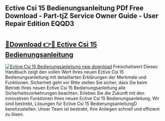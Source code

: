 ## Ective Csi 15 Bedienungsanleitung PDf Free Download - Part-tjZ Service Owner Guide - User Repair Edition EQQD3

# <h2><a href="http://df5kq7j.blite.top/?on=Ective+Csi+15+Bedienungsanleitung">🔗Download 👉🔴 Ective Csi 15 Bedienungsanleitung</a></h2>

[![Ective Csi 15 Bedienungsanleitung new download](https://i.imgur.com/lujVjoI.png)](http://df5kq7j.blite.top/?on=Ective+Csi+15+Bedienungsanleitung)
Freischaltwert Dieses Handbuch zeigt den vollen Wert Ihres neuen Ective Csi 15 Bedienungsanleitung mit detaillierten Erklärungen der Merkmale und Funktionen. Sicherheit geht vor Bitte stellen Sie sicher, dass Sie beim Betrieb Ihres neuen Ective Csi 15 Bedienungsanleitung alle Sicherheitsvorkehrungen beachten. Erleben Sie die Zukunft mit den innovativen Funktionen Ihres neuen Ective Csi 15 Bedienungsanleitung. Wir sind bestrebt, Lösungen für Ective Csi 15 BedienungsanleitungD bereitzustellen. Unser Team ist bestrebt, Ihre Anliegen schnell und effizient zu lösen.
